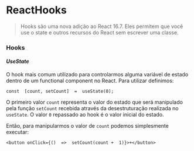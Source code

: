 # ReactHooks

> Hooks são uma nova adição ao React 16.7. Eles permitem que você use o state e outros recursos do React sem escrever uma classe.

### Hooks

#### _UseState_

O hook mais comum utilizado para controlarmos alguma variável de estado dentro de um functional component no React. Para utilizar definimos:

    const  [count, setCount]  =  useState(0);

O primeiro valor `count` representa o valor do estado que será manipulado pela função `setCount` recebida através da desestruturação realizada no `useState`. O valor `0` repassado ao hook é o valor inicial do estado.

Então, para manipularmos o valor de `count` podemos simplesmente executar:

    <button onClick={()  =>  setCount(count +  1)}>+</button>
